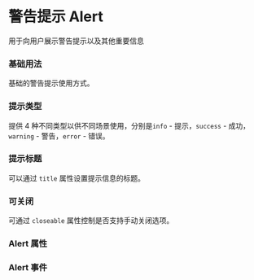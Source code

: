 <script setup lang="ts">
  import props from "../example/alert/props.ts";
  import events from "../example/alert/events.ts";
</script>

# 警告提示 Alert
用于向用户展示警告提示以及其他重要信息

### 基础用法
基础的警告提示使用方式。
<demo-block src="example/alert/basic"></demo-block>

### 提示类型
提供 4 种不同类型以供不同场景使用，分别是`info` - 提示，`success` - 成功，`warning` - 警告，`error` - 错误。
<demo-block src="example/alert/type"></demo-block>

### 提示标题
可以通过 `title` 属性设置提示信息的标题。
<demo-block src="example/alert/title"></demo-block>

### 可关闭
可通过 `closeable` 属性控制是否支持手动关闭选项。
<demo-block src="example/alert/closeable"></demo-block>

### Alert 属性

<table-block type="props" :data="props"></table-block>

### Alert 事件

<table-block type="events" :data="events"></table-block>
